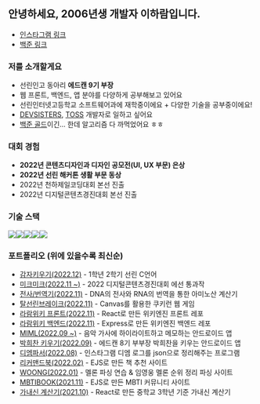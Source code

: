 ## 안녕하세요, 2006년생 개발자 이하람입니다. 
* <a href="https://www.instagram.com/im.rarame">인스타그램 링크</a>
* <a href="https://www.acmicpc.net/user/slyram06">백준 링크</a>

### 저를 소개할게요
* 선린인고 동아리 <b>에드캔 9기 부장</b>
* 웹 프론트, 백엔드, 앱 분야를 다양하게 공부해보고 있어요
* 선린인터넷고등학교 소프트웨어과에 재학중이에요 + 다양한 기술을 공부중이에요!
* <a href="https://github.com/devsisters">DEVSISTERS</a>, <a href="https://github.com/toss">TOSS</a> 개발자로 일하고 싶어요
* <a href="https://solved.ac/profile/slyram06">백준 골드</a>이긴... 한데 알고리즘 다 까먹었어요 ㅎㅎ

### 대회 경험
- <b>2022년 콘텐츠디자인과 디자인 공모전(UI, UX 부문) 은상</b>
- <b>2022년 선린 해커톤 생활 부문 동상</b>
- 2022년 천하제일코딩대회 본선 진출
- 2022년 디지털콘텐츠경진대회 본선 진출

### 기술 스택
<img src="https://img.shields.io/badge/React-61DAFB?style=for-the-badge&logo=React&logoColor=black"><img src="https://img.shields.io/badge/Kotlin-7F52FF?style=for-the-badge&logo=Kotlin&logoColor=white"><img src="https://img.shields.io/badge/Typescript-3178C6?style=for-the-badge&logo=Typescript&logoColor=white"><img src="https://img.shields.io/badge/Node.js-339933?style=for-the-badge&logo=Node.js&logoColor=white"><img src="https://img.shields.io/badge/Python-3776AB?style=for-the-badge&logo=Python&logoColor=white">

### 포트폴리오 (위에 있을수록 최신순)
- <a href="https://github.com/leecouple/project">감자키우기(2022.12)</a> - 1학년 2학기 선린 C언어 
- <a href="https://github.com/SweetGuyFanClub2th/MickMick">미크미크(2022.11 ~)</a> - 2022 디지털콘텐츠경진대회 에선 통과작
- <a href="https://iamraram.github.io/routes/science.html">전사/번역기(2022.11)</a> - DNA의 전사와 RNA의 번역을 통한 아미노산 계산기
- <a href="https://github.com/iamraram/WebGame">탈선린브레이크(2022.11)</a> - Canvas를 활용한 쿠키런 웹 게임
- <a href="https://github.com/iamraram/raramWiki_front">라람위키 프론트(2022.11)</a> - React로 만든 위키엔진 프론트 레포
- <a href="https://github.com/iamraram/raramWiki_back">라람위키 백엔드(2022.11)</a> - Express로 만든 위키엔진 백엔드 레포
- <a href="https://github.com/iamraram/miml">MIML(2022.09 ~)</a> - 음악 가사에 하이라이트하고 메모하는 안드로이드 앱
- <a href="https://github.com/iamraram/mr.park">박희찬 키우기(2022.09)</a> - 에드캔 8기 부부장 박희찬을 키우는 안드로이드 앱
- <a href="https://github.com/iamraram/DM_parsing">디엠파서(2022.08)</a> - 인스타그램 디엠 로그를 json으로 정리해주는 프로그램
- <a href="https://github.com/iamraram/diaryservice">리커맨드북(2022.02)</a> - EJS로 만든 책 추천 사이트
- <a href="https://github.com/iamraram/woong">WOONG(2022.01)</a> - 멜론 파싱 연습 & 임영웅 멜론 순위 정리 파싱 사이트
- <a href="https://github.com/iamraram/mbtibook">MBTIBOOK(2021.11)</a> - EJS로 만든 MBTI 커뮤니티 사이트
- <a href="https://github.com/iamraram/ganaesin">가내신 계산기(2021.10)</a> - React로 만든 중학교 3학년 기준 가내신 계산기
